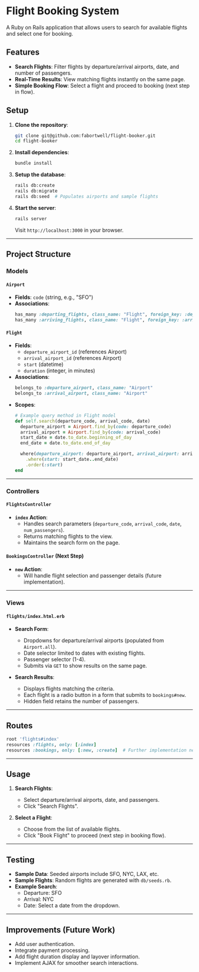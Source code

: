 # Flight Booking System

A Ruby on Rails application that allows users to search for available flights and select one for booking.


## Features

- **Search Flights**: Filter flights by departure/arrival airports, date, and number of passengers.
- **Real-Time Results**: View matching flights instantly on the same page.
- **Simple Booking Flow**: Select a flight and proceed to booking (next step in flow).

## Setup

1. **Clone the repository**:
   ```bash
   git clone git@github.com:fabortwell/flight-booker.git
   cd flight-booker
   ```

2. **Install dependencies**:
   ```bash
   bundle install
   ```

3. **Setup the database**:
   ```bash
   rails db:create
   rails db:migrate
   rails db:seed  # Populates airports and sample flights
   ```

4. **Start the server**:
   ```bash
   rails server
   ```
   Visit `http://localhost:3000` in your browser.

---

## Project Structure

### Models

#### `Airport`
- **Fields**: `code` (string, e.g., "SFO")
- **Associations**:
  ```ruby
  has_many :departing_flights, class_name: "Flight", foreign_key: :departure_airport_id
  has_many :arriving_flights, class_name: "Flight", foreign_key: :arrival_airport_id
  ```

#### `Flight`
- **Fields**: 
  - `departure_airport_id` (references Airport)
  - `arrival_airport_id` (references Airport)
  - `start` (datetime)
  - `duration` (integer, in minutes)
- **Associations**:
  ```ruby
  belongs_to :departure_airport, class_name: "Airport"
  belongs_to :arrival_airport, class_name: "Airport"
  ```
- **Scopes**:
  ```ruby
  # Example query method in Flight model
  def self.search(departure_code, arrival_code, date)
    departure_airport = Airport.find_by(code: departure_code)
    arrival_airport = Airport.find_by(code: arrival_code)
    start_date = date.to_date.beginning_of_day
    end_date = date.to_date.end_of_day

    where(departure_airport: departure_airport, arrival_airport: arrival_airport)
      .where(start: start_date..end_date)
      .order(:start)
  end
  ```

---

### Controllers

#### `FlightsController`
- **`index` Action**:
  - Handles search parameters (`departure_code`, `arrival_code`, `date`, `num_passengers`).
  - Returns matching flights to the view.
  - Maintains the search form on the page.

#### `BookingsController` (Next Step)
- **`new` Action**: 
  - Will handle flight selection and passenger details (future implementation).

---

### Views

#### `flights/index.html.erb`
- **Search Form**:
  - Dropdowns for departure/arrival airports (populated from `Airport.all`).
  - Date selector limited to dates with existing flights.
  - Passenger selector (1-4).
  - Submits via `GET` to show results on the same page.

- **Search Results**:
  - Displays flights matching the criteria.
  - Each flight is a radio button in a form that submits to `bookings#new`.
  - Hidden field retains the number of passengers.

---

## Routes

```ruby
root 'flights#index'
resources :flights, only: [:index]
resources :bookings, only: [:new, :create]  # Further implementation needed
```

---

## Usage

1. **Search Flights**:
   - Select departure/arrival airports, date, and passengers.
   - Click "Search Flights".

2. **Select a Flight**:
   - Choose from the list of available flights.
   - Click "Book Flight" to proceed (next step in booking flow).

---

## Testing

- **Sample Data**: Seeded airports include SFO, NYC, LAX, etc.
- **Sample Flights**: Random flights are generated with `db/seeds.rb`.
- **Example Search**:
  - Departure: SFO
  - Arrival: NYC
  - Date: Select a date from the dropdown.

---

## Improvements (Future Work)

- Add user authentication.
- Integrate payment processing.
- Add flight duration display and layover information.
- Implement AJAX for smoother search interactions.
